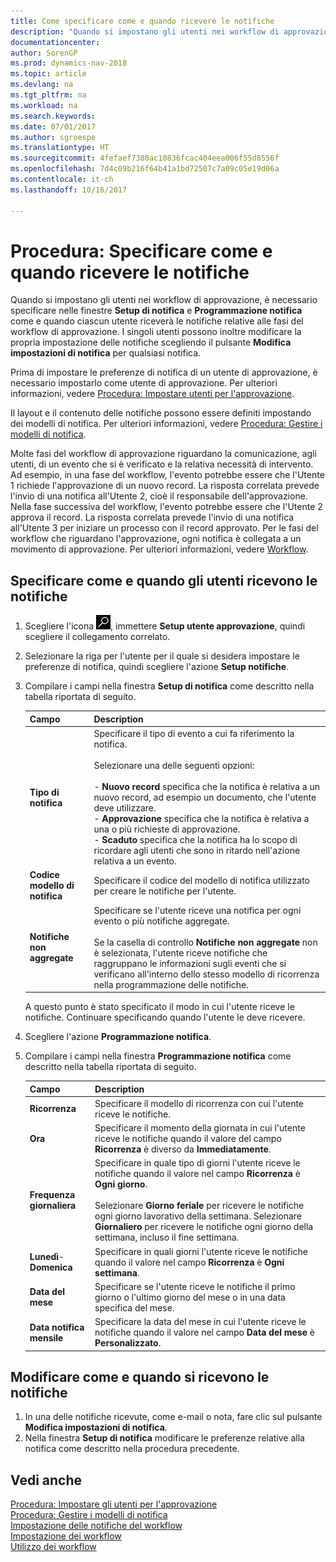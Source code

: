 ```yaml
---
title: Come specificare come e quando ricevere le notifiche
description: "Quando si impostano gli utenti nei workflow di approvazione, è necessario specificare nelle finestre Setup di notifica e Programmazione notifica come e quando ciascun utente riceverà le notifiche relative alle fasi del workflow di approvazione. I singoli utenti possono inoltre modificare la propria impostazione delle notifiche scegliendo il pulsante Modifica impostazioni di notifica per qualsiasi notifica."
documentationcenter: 
author: SorenGP
ms.prod: dynamics-nav-2018
ms.topic: article
ms.devlang: na
ms.tgt_pltfrm: na
ms.workload: na
ms.search.keywords: 
ms.date: 07/01/2017
ms.author: sgroespe
ms.translationtype: HT
ms.sourcegitcommit: 4fefaef7380ac10836fcac404eea006f55d8556f
ms.openlocfilehash: 7d4c09b216f64b41a1bd72507c7a09c05e19d06a
ms.contentlocale: it-ch
ms.lasthandoff: 10/16/2017

---
```

# <a name="how-to-specify-when-and-how-to-receive-notifications"></a>Procedura: Specificare come e quando ricevere le notifiche
Quando si impostano gli utenti nei workflow di approvazione, è necessario specificare nelle finestre **Setup di notifica** e **Programmazione notifica** come e quando ciascun utente riceverà le notifiche relative alle fasi del workflow di approvazione. I singoli utenti possono inoltre modificare la propria impostazione delle notifiche scegliendo il pulsante **Modifica impostazioni di notifica** per qualsiasi notifica.  

 Prima di impostare le preferenze di notifica di un utente di approvazione, è necessario impostarlo come utente di approvazione. Per ulteriori informazioni, vedere [Procedura: Impostare utenti per l'approvazione](across-how-to-set-up-approval-users.md).  

 Il layout e il contenuto delle notifiche possono essere definiti impostando dei modelli di notifica. Per ulteriori informazioni, vedere [Procedura: Gestire i modelli di notifica](across-how-to-manage-notification-templates.md).  

 Molte fasi del workflow di approvazione riguardano la comunicazione, agli utenti, di un evento che si è verificato e la relativa necessità di intervento. Ad esempio, in una fase del workflow, l'evento potrebbe essere che l'Utente 1 richiede l'approvazione di un nuovo record. La risposta correlata prevede l'invio di una notifica all'Utente 2, cioè il responsabile dell'approvazione. Nella fase successiva del workflow, l'evento potrebbe essere che l'Utente 2 approva il record. La risposta correlata prevede l'invio di una notifica all'Utente 3 per iniziare un processo con il record approvato. Per le fasi del workflow che riguardano l'approvazione, ogni notifica è collegata a un movimento di approvazione. Per ulteriori informazioni, vedere [Workflow](across-workflow.md).  

## <a name="specify-when-and-how-users-receive-notifications"></a>Specificare come e quando gli utenti ricevono le notifiche  

1.  Scegliere l'icona ![Cerca pagina o report](media/ui-search/search_small.png "icona Cerca pagina o report"), immettere **Setup utente approvazione**, quindi scegliere il collegamento correlato.  
2.  Selezionare la riga per l'utente per il quale si desidera impostare le preferenze di notifica, quindi scegliere l'azione **Setup notifiche**.  
3.  Compilare i campi nella finestra **Setup di notifica** come descritto nella tabella riportata di seguito.  

    |Campo|Description|  
    |---------------------------------|---------------------------------------|  
    |**Tipo di notifica**|Specificare il tipo di evento a cui fa riferimento la notifica.<br /><br /> Selezionare una delle seguenti opzioni:<br /><br /> -   **Nuovo record** specifica che la notifica è relativa a un nuovo record, ad esempio un documento, che l'utente deve utilizzare.<br />-   **Approvazione** specifica che la notifica è relativa a una o più richieste di approvazione.<br />-   **Scaduto** specifica che la notifica ha lo scopo di ricordare agli utenti che sono in ritardo nell'azione relativa a un evento.|  
    |**Codice modello di notifica**|Specificare il codice del modello di notifica utilizzato per creare le notifiche per l'utente.|  
    |**Notifiche non aggregate**|Specificare se l'utente riceve una notifica per ogni evento o più notifiche aggregate.<br /><br /> Se la casella di controllo **Notifiche non aggregate** non è selezionata, l'utente riceve notifiche che raggruppano le informazioni sugli eventi che si verificano all'interno dello stesso modello di ricorrenza nella programmazione delle notifiche.|  

     A questo punto è stato specificato il modo in cui l'utente riceve le notifiche. Continuare specificando quando l'utente le deve ricevere.  

4.  Scegliere l'azione **Programmazione notifica**.  
5.  Compilare i campi nella finestra **Programmazione notifica** come descritto nella tabella riportata di seguito.  

    |Campo|Description|  
    |---------------------------------|---------------------------------------|  
    |**Ricorrenza**|Specificare il modello di ricorrenza con cui l'utente riceve le notifiche.|  
    |**Ora**|Specificare il momento della giornata in cui l'utente riceve le notifiche quando il valore del campo **Ricorrenza** è diverso da **Immediatamente**.|  
    |**Frequenza giornaliera**|Specificare in quale tipo di giorni l'utente riceve le notifiche quando il valore nel campo **Ricorrenza** è **Ogni giorno**.<br /><br /> Selezionare **Giorno feriale** per ricevere le notifiche ogni giorno lavorativo della settimana. Selezionare **Giornaliero** per ricevere le notifiche ogni giorno della settimana, incluso il fine settimana.|  
    |**Lunedì**-**Domenica**|Specificare in quali giorni l'utente riceve le notifiche quando il valore nel campo **Ricorrenza** è **Ogni settimana**.|  
    |**Data del mese**|Specificare se l'utente riceve le notifiche il primo giorno o l'ultimo giorno del mese o in una data specifica del mese.|  
    |**Data notifica mensile**|Specificare la data del mese in cui l'utente riceve le notifiche quando il valore nel campo **Data del mese** è **Personalizzato**.|  

## <a name="change-when-and-how-you-receive-notifications"></a>Modificare come e quando si ricevono le notifiche  
1.  In una delle notifiche ricevute, come e-mail o nota, fare clic sul pulsante **Modifica impostazioni di notifica**.  
2.  Nella finestra **Setup di notifica** modificare le preferenze relative alla notifica come descritto nella procedura precedente.  

## <a name="see-also"></a>Vedi anche  
 [Procedura: Impostare gli utenti per l'approvazione](across-how-to-set-up-approval-users.md)   
 [Procedura: Gestire i modelli di notifica](across-how-to-manage-notification-templates.md)   
 [Impostazione delle notifiche del workflow](across-setting-up-workflow-notifications.md)   
 [Impostazione dei workflow](across-set-up-workflows.md)   
 [Utilizzo dei workflow](across-use-workflows.md)

